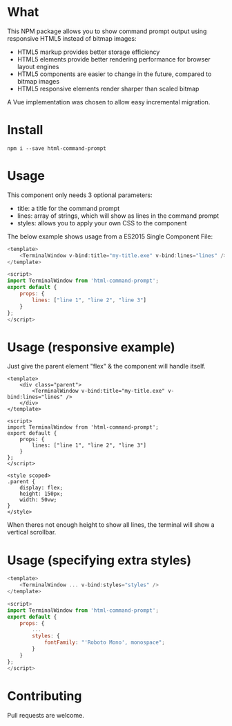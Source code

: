 # What
This NPM package allows you to show command prompt output using responsive HTML5 instead of bitmap images:

* HTML5 markup provides better storage efficiency
* HTML5 elements provide better rendering performance for browser layout engines
* HTML5 components are easier to change in the future, compared to bitmap images
* HTML5 responsive elements render sharper than scaled bitmap

A Vue implementation was chosen to allow easy incremental migration.

# Install
```console
npm i --save html-command-prompt
```

# Usage
This component only needs 3 optional parameters:

* title: a title for the command prompt
* lines: array of strings, which will show as lines in the command prompt
* styles: allows you to apply your own CSS to the component

The below example shows usage from a ES2015 Single Component File:
```javascript
<template>
    <TerminalWindow v-bind:title="my-title.exe" v-bind:lines="lines" />
</template>

<script>
import TerminalWindow from 'html-command-prompt';
export default {
    props: {
        lines: ["line 1", "line 2", "line 3"]
    }
};
</script>
```

# Usage (responsive example)
Just give the parent element "flex" & the component will handle itself.

```
<template>
    <div class="parent">
        <TerminalWindow v-bind:title="my-title.exe" v-bind:lines="lines" />
    </div>
</template>

<script>
import TerminalWindow from 'html-command-prompt';
export default {
    props: {
        lines: ["line 1", "line 2", "line 3"]
    }
};
</script>

<style scoped>
.parent {
    display: flex;
    height: 150px;
    width: 50vw;
}
</style>
```

When theres not enough height to show all lines, the terminal will show a vertical scrollbar.

# Usage (specifying extra styles)
```javascript
<template>
    <TerminalWindow ... v-bind:styles="styles" />
</template>

<script>
import TerminalWindow from 'html-command-prompt';
export default {
    props: {
        ...
        styles: {
            fontFamily: "'Roboto Mono', monospace";
        }
    }
};
</script>
```

# Contributing
Pull requests are welcome.
